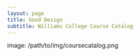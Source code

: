 ```yaml
---
layout: page
title: Good Design 
subtitle: Williams College Course Catalog 
---
```


image: /path/to/img/coursecatalog.png

